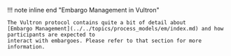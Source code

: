 !!! note inline end "Embargo Management in Vultron"

    The Vultron protocol contains quite a bit of detail about
    [Embargo Management](../../topics/process_models/em/index.md) and how participants are expected to
    interact with embargoes. Please refer to that section for more information.
